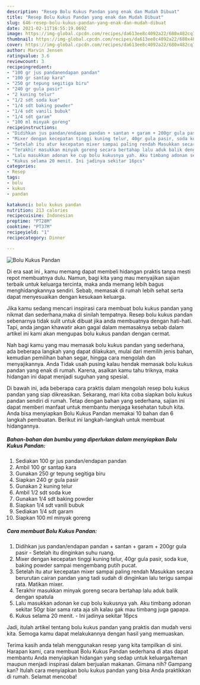 ```yaml
---
description: "Resep Bolu Kukus Pandan yang enak dan Mudah Dibuat"
title: "Resep Bolu Kukus Pandan yang enak dan Mudah Dibuat"
slug: 646-resep-bolu-kukus-pandan-yang-enak-dan-mudah-dibuat
date: 2021-02-11T16:55:19.069Z
image: https://img-global.cpcdn.com/recipes/da613ee8c4092a22/680x482cq70/bolu-kukus-pandan-foto-resep-utama.jpg
thumbnail: https://img-global.cpcdn.com/recipes/da613ee8c4092a22/680x482cq70/bolu-kukus-pandan-foto-resep-utama.jpg
cover: https://img-global.cpcdn.com/recipes/da613ee8c4092a22/680x482cq70/bolu-kukus-pandan-foto-resep-utama.jpg
author: Marvin Jensen
ratingvalue: 3.6
reviewcount: 3
recipeingredient:
- "100 gr jus pandanendapan pandan"
- "100 gr santap kara"
- "250 gr tepung segitiga biru"
- "240 gr gula pasir"
- "2 kuning telur"
- "1/2 sdt soda kue"
- "1/4 sdt baking powder"
- "1/4 sdt vanili bubuk"
- "1/4 sdt garam"
- "100 ml minyak goreng"
recipeinstructions:
- "Didihkan jus pandan/endapan pandan + santan + garam + 200gr gula pasir Setelah itu dinginkan suhu ruang."
- "Mixer dengan kecepatan tinggi kuning telur, 40gr gula pasir, soda kue, baking powder sampai mengembang putih pucat."
- "Setelah itu atur kecepatan mixer sampai paling rendah Masukkan secara berurutan cairan pandan yang tadi sudah di dinginkan lalu terigu sampai rata. Matikan mixer."
- "Terakhir masukkan minyak goreng secara bertahap lalu aduk balik dengan spatula"
- "Lalu masukkan adonan ke cup bolu kukusnya yah. Aku timbang adonan sekitar 50gr biar sama rata aja sih kalau gak mau timbang juga gapapa."
- "Kukus selama 20 menit. Ini jadinya sekitar 16pcs"
categories:
- Resep
tags:
- bolu
- kukus
- pandan

katakunci: bolu kukus pandan 
nutrition: 213 calories
recipecuisine: Indonesian
preptime: "PT28M"
cooktime: "PT37M"
recipeyield: "1"
recipecategory: Dinner

---
```



![Bolu Kukus Pandan](https://img-global.cpcdn.com/recipes/da613ee8c4092a22/680x482cq70/bolu-kukus-pandan-foto-resep-utama.jpg)

Di era  saat ini , kamu memang dapat membeli hidangan praktis tanpa mesti repot membuatnya dulu. Namun, bagi kita yang mau menyajikan sajian terbaik untuk keluarga tercinta, maka anda memang lebih bagus menghidangkannya sendiri. Sebab, memasak di rumah lebih sehat serta dapat menyesuaikan dengan kesukaan keluarga.

Jika kamu sedang mencari inspirasi cara membuat bolu kukus pandan yang nikmat dan sederhana,maka di sinilah tempatnya. Resep bolu kukus pandan  sebenarnya tidak sulit untuk dibuat jika anda membuatnya dengan hati-hati. Tapi, anda jangan khawatir akan gagal dalam memasaknya 
sebab dalam artikel ini kami akan mengupas bolu kukus pandan dengan cermat.  



Nah bagi kamu yang mau memasak bolu kukus pandan yang sederhana, ada beberapa langkah yang dapat dilakukan, mulai dari memilih jenis bahan, kemudian pemilihan bahan segar, hingga cara mengolah dan menyajikannya. Anda Tidak usah pusing kalau hendak memasak bolu kukus pandan yang enak di rumah. Karena, asalkan kamu  tahu triknya, maka hidangan ini dapat menjadi suguhan yang spesial.

Di bawah ini, ada beberapa cara praktis  dalam mengolah resep bolu kukus pandan yang siap dikreasikan. Sekarang, mari kita coba siapkan bolu kukus pandan sendiri di rumah. Tetap dengan bahan yang sederhana, sajian ini dapat memberi manfaat untuk membantu menjaga kesehatan tubuh kita. Anda bisa menyiapkan Bolu Kukus Pandan memakai 10 bahan dan 6 langkah pembuatan. Berikut ini langkah-langkah untuk membuat hidangannya.

<!--inarticleads1-->

##### Bahan-bahan dan bumbu yang diperlukan dalam menyiapkan Bolu Kukus Pandan:

1. Sediakan 100 gr jus pandan/endapan pandan
1. Ambil 100 gr santap kara
1. Gunakan 250 gr tepung segitiga biru
1. Siapkan 240 gr gula pasir
1. Gunakan 2 kuning telur
1. Ambil 1/2 sdt soda kue
1. Gunakan 1/4 sdt baking powder
1. Siapkan 1/4 sdt vanili bubuk
1. Sediakan 1/4 sdt garam
1. Siapkan 100 ml minyak goreng




<!--inarticleads2-->

##### Cara membuat Bolu Kukus Pandan:

1. Didihkan jus pandan/endapan pandan + santan + garam + 200gr gula pasir - Setelah itu dinginkan suhu ruang.
1. Mixer dengan kecepatan tinggi kuning telur, 40gr gula pasir, soda kue, baking powder sampai mengembang putih pucat.
1. Setelah itu atur kecepatan mixer sampai paling rendah Masukkan secara berurutan cairan pandan yang tadi sudah di dinginkan lalu terigu sampai rata. Matikan mixer.
1. Terakhir masukkan minyak goreng secara bertahap lalu aduk balik dengan spatula
1. Lalu masukkan adonan ke cup bolu kukusnya yah. Aku timbang adonan sekitar 50gr biar sama rata aja sih kalau gak mau timbang juga gapapa.
1. Kukus selama 20 menit. - Ini jadinya sekitar 16pcs




Jadi, itulah artikel tentang  bolu kukus pandan  yang praktis dan mudah versi kita. Semoga kamu dapat melakukannya dengan hasil yang memuaskan. 

Terima kasih anda telah menggunakan resep yang kita tampilkan di sini. Harapan kami, cara membuat  Bolu Kukus Pandan sederhana di atas dapat membantu Anda menyiapkan hidangan yang sedap untuk keluarga/teman maupun menjadi inspirasi dalam berjualan makanan. Gimana nih? Gampang kan? Itulah cara menyiapkan bolu kukus pandan yang bisa Anda praktikkan di rumah. Selamat mencoba!

